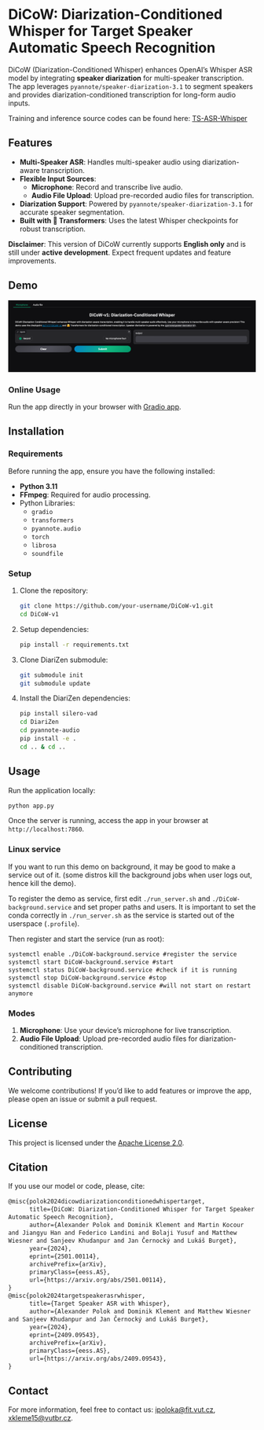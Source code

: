 # DiCoW: Diarization-Conditioned Whisper for Target Speaker Automatic Speech Recognition

DiCoW (Diarization-Conditioned Whisper) enhances OpenAI’s Whisper ASR model by integrating **speaker diarization** for multi-speaker transcription. The app leverages `pyannote/speaker-diarization-3.1` to segment speakers and provides diarization-conditioned transcription for long-form audio inputs.

Training and inference source codes can be found here: [TS-ASR-Whisper](https://github.com/BUTSpeechFIT/TS-ASR-Whisper)

## Features

- **Multi-Speaker ASR**: Handles multi-speaker audio using diarization-aware transcription.  
- **Flexible Input Sources**:  
  - **Microphone**: Record and transcribe live audio.  
  - **Audio File Upload**: Upload pre-recorded audio files for transcription.  
- **Diarization Support**: Powered by `pyannote/speaker-diarization-3.1` for accurate speaker segmentation.  
- **Built with 🤗 Transformers**: Uses the latest Whisper checkpoints for robust transcription.  

**Disclaimer**: This version of DiCoW currently supports **English only** and is still under **active development**. Expect frequent updates and feature improvements.

## Demo

![DiCoW-v1 Demo](img.png)  

### Online Usage
Run the app directly in your browser with [Gradio app](https://pccnect.fit.vutbr.cz/gradio-demo).

## Installation

### Requirements

Before running the app, ensure you have the following installed:

- **Python 3.11**  
- **FFmpeg**: Required for audio processing.
- Python Libraries:  
  - `gradio`  
  - `transformers`  
  - `pyannote.audio`  
  - `torch`
  - `librosa`
  - `soundfile`

### Setup

1. Clone the repository:  
    ```bash 
   git clone https://github.com/your-username/DiCoW-v1.git  
   cd DiCoW-v1  
    ```
2. Setup dependencies:
   ```bash
   pip install -r requirements.txt
   ```
3. Clone DiariZen submodule:
   ```bash
   git submodule init
   git submodule update
   ```
4. Install the DiariZen dependencies:
   ```bash
   pip install silero-vad  
   cd DiariZen
   cd pyannote-audio
   pip install -e .
   cd .. & cd ..
   ```
   
## Usage

Run the application locally:  
```bash
python app.py  
```

Once the server is running, access the app in your browser at `http://localhost:7860`.

### Linux service

If you want to run this demo on background, it may be good to make a service out of it. (some distros kill the background jobs when user logs out, hence kill the demo).

To register the demo as service, first edit `./run_server.sh` and `./DiCoW-background.service` and set proper paths and users. It is important to set the conda correctly in `./run_server.sh` 
as the service is started out of the userspace (`.profile`).

Then register and start the service (run as root):
```
systemctl enable ./DiCoW-background.service #register the service
systemctl start DiCoW-background.service #start
systemctl status DiCoW-background.service #check if it is running
systemctl stop DiCoW-background.service #stop
systemctl disable DiCoW-background.service #will not start on restart anymore
```

### Modes

1. **Microphone**: Use your device’s microphone for live transcription.  
2. **Audio File Upload**: Upload pre-recorded audio files for diarization-conditioned transcription.  

## Contributing
We welcome contributions! If you’d like to add features or improve the app, please open an issue or submit a pull request.

## License
This project is licensed under the [Apache License 2.0](LICENSE).

## Citation
If you use our model or code, please, cite:
```
@misc{polok2024dicowdiarizationconditionedwhispertarget,
      title={DiCoW: Diarization-Conditioned Whisper for Target Speaker Automatic Speech Recognition}, 
      author={Alexander Polok and Dominik Klement and Martin Kocour and Jiangyu Han and Federico Landini and Bolaji Yusuf and Matthew Wiesner and Sanjeev Khudanpur and Jan Černocký and Lukáš Burget},
      year={2024},
      eprint={2501.00114},
      archivePrefix={arXiv},
      primaryClass={eess.AS},
      url={https://arxiv.org/abs/2501.00114}, 
}
@misc{polok2024targetspeakerasrwhisper,
      title={Target Speaker ASR with Whisper}, 
      author={Alexander Polok and Dominik Klement and Matthew Wiesner and Sanjeev Khudanpur and Jan Černocký and Lukáš Burget},
      year={2024},
      eprint={2409.09543},
      archivePrefix={arXiv},
      primaryClass={eess.AS},
      url={https://arxiv.org/abs/2409.09543}, 
}
```

## Contact
For more information, feel free to contact us: [ipoloka@fit.vut.cz](mailto:ipoloka@fit.vut.cz), [xkleme15@vutbr.cz](mailto:xkleme15@vutbr.cz).
